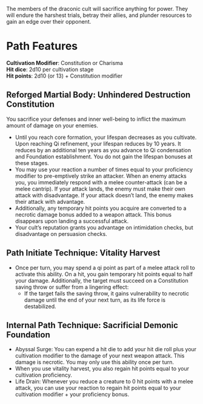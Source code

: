 The members of the draconic cult will sacrifice anything for power. They will endure the harshest trials, betray their allies, and plunder resources to gain an edge over their opponent. 

# Path Features

**Cultivation Modifier**: Constitution or Charisma \
**Hit dice**: 2d10 per cultivation stage \
**Hit points**: 2d10 (or 13) + Constitution modifier

## Reforged Martial Body: Unhindered Destruction Constitution

You sacrifice your defenses and inner well-being to inflict the maximum amount of damage on your enemies.   
- Until you reach core formation, your lifespan decreases as you cultivate. Upon reaching Qi refinement, your lifespan reduces by 10 years. It reduces by an additional ten years as you advance to Qi condensation and Foundation establishment. You do not gain the lifespan bonuses at these stages. 
- You may use your reaction a number of times equal to your proficiency modifier to pre-emptively strike an attacker. When an enemy attacks you, you immediately respond with a melee counter-attack (can be a melee cantrip). If your attack lands, the enemy must make their own attack with disadvantage. If your attack doesn’t land, the enemy makes their attack with advantage.
- Additionally, any temporary hit points you acquire are converted to a necrotic damage bonus added to a weapon attack. This bonus disappears upon landing a successful attack. 
- Your cult’s reputation grants you advantage on intimidation checks, but disadvantage on persuasion checks.

## Path Initiate Technique: Vitality Harvest

- Once per turn, you may spend a qi point as part of a melee attack roll to activate this ability. On a hit, you gain temporary hit points equal to half your damage. Additionally, the target must succeed on a Constitution saving throw or suffer from a lingering effect:
	- If the target fails the saving throw, it gains vulnerability to necrotic damage until the end of your next turn, as its life force is destabilized.

## Internal Path Technique: Sacrificial Demonic Foundation

- Abyssal Surge: You can expend a hit die to add your hit die roll plus your cultivation modifier to the damage of your next weapon attack. This damage is necrotic. You may only use this ability once per turn. 
- When you use vitality harvest, you also regain hit points equal to your cultivation proficiency. 
- Life Drain: Whenever you reduce a creature to 0 hit points with a melee attack, you can use your reaction to regain hit points equal to your cultivation modifier + your proficiency bonus.